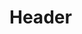 <!-- TITLE: Herikols Soothing -->
<!-- SUBTITLE: Restores your warder's health, healing between 274 and 298 hit points, as well as curing them of diseases, poisons, and curses. -->

# Header
